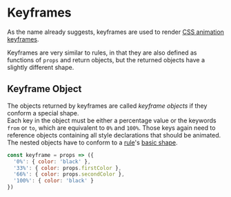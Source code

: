 # Keyframes

As the name already suggests, keyframes are used to render [CSS animation keyframes](https://developer.mozilla.org/en-US/docs/Web/CSS/CSS_Animations/Using_CSS_animations).

Keyframes are very similar to rules, in that they are also defined as functions of `props` and return objects, but the returned objects have a slightly different shape.

## Keyframe Object
The objects returned by keyframes are called *keyframe objects* if they conform a special shape.<br>Each key in the object must be either a percentage value or the keywords `from` or `to`, which are equivalent to `0%` and `100%`. Those keys again need to reference objects containing all style declarations that should be animated. The nested objects have to conform to a [rule](Rules.md)'s [basic shape](Rules.md#basicshape).

```javascript
const keyframe = props => ({
  '0%': { color: 'black' },
  '33%': { color: props.firstColor },
  '66%': { color: props.secondColor },
  '100%': { color: 'black' }
})
```
